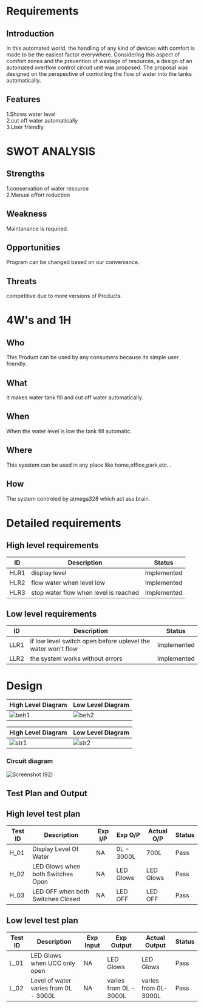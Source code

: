 # Requirements
  ## Introduction

 In  this  automated  world,  the 
handling  of  any  kind  of  devices  with  comfort  is  made  to  be  the  easiest  factor  everywhere.  Considering  this  aspect 
of  comfort  zones  and  the  prevention  of  wastage  of  resources,  a  design  of  an  automated  overflow  control  circuit 
unit  was  proposed.  The  proposal  was  designed  on  the  perspective  of  controlling  the  flow  of  water 
into  the  tanks  automatically. 
  ## Features
1.Shows water level <br />
2.cut off water automatically <br />
3.User friendly.
# SWOT ANALYSIS
  ## Strengths
 1.conservation of water resource <br /> 
 2.Manual effort reduction 
   ## Weakness
 Maintanance is required.  
  ## Opportunities

Program can be changed based on our convenience.
  ## Threats

competitive due to more versions of Products.
# 4W's and 1H
  ## Who
This Product can be used by any consumers because its simple user friendly.
  ## What

It makes water tank fill and cut off water automatically. 
  ## When

When the water level is low the tank fill automatic. 
  ## Where

This sysstem can be used in any place like home,office,park,etc...
  ## How

The system controled by atmega328 which act ass brain.
# Detailed requirements
  ## High level requirements 

| ID | Description | Status |
| ------ | ------ | ------ |
| HLR1 | display level | Implemented |
| HLR2 | flow water when level low | Implemented
| HLR3 | stop water flow when level is reached| Implemented
  ## Low level requirements 

| ID | Description | Status |
| ------ | ------ | ------ |
| LLR1 | if low level switch open before uplevel the water won't flow | Implemented |
| LLR2 | the system works without errors |Implemented

# Design
| High Level Diagram | Low Level Diagram |
| ------------------ | ---------------- |
| ![beh1](https://user-images.githubusercontent.com/94284577/144244702-6e67dd84-6774-41f6-8085-a36290305c10.png) | ![beh2](https://user-images.githubusercontent.com/94284577/144244747-66e86594-00d3-465b-aedc-988879b62570.jpg) |

| High Level Diagram | Low Level Diagram |
| ------------------ | ---------------- |
| ![str1](https://user-images.githubusercontent.com/94284577/144245180-94a8565c-a7e0-46ed-8f23-4c329291ebe1.png) | ![str2](https://user-images.githubusercontent.com/94284577/144245192-79c365ba-cd1e-447e-b4a4-f0d112614875.png) |
 ### Circuit diagram

![Screenshot (92)](https://user-images.githubusercontent.com/101939465/164605126-5a1f63e5-6c83-43b0-8c3a-b4ac99e6e265.png)


 ## Test Plan and Output

## High level test plan

| **Test ID** | **Description** | **Exp I/P** | **Exp O/P** | **Actual O/P** |**Status**  |    
|-------------|-----------------|------------|-------------|----------------|------------------|
| H_01 | Display Level Of Water | NA | 0L - 3000L | 700L | Pass
| H_02 | LED Glows when both Switches Open | NA | LED Glows | LED Glows | Pass    |
| H_03 | LED OFF when both Switches Closed| NA | LED OFF|LED OFF| Pass   |

## Low level test plan

| **Test ID** | **Description** | **Exp Input** | **Exp Output** | **Actual Output** |**Status**  |    
|-------------|-----------------|------------|-------------|----------------|------------------|
| L_01 | LED Glows when UCC only open |  NA| LED Glows | LED Glows |Pass |
| L_02 | Level of water varies from 0L - 3000L | NA | varies from 0L - 3000L  | varies from 0L-3000L | Pass

